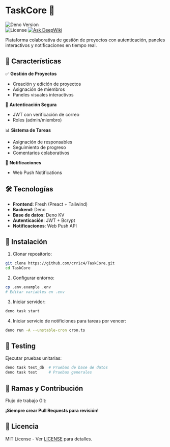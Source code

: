 # TaskCore 🚀  

![Deno Version](https://img.shields.io/badge/Deno-2.2.4+-black?logo=deno&logoColor=white)  
![License](https://img.shields.io/badge/License-MIT-green)
[![Ask DeepWiki](https://deepwiki.com/badge.svg)](https://deepwiki.com/crr1c4/TaskCore)

Plataforma colaborativa de gestión de proyectos con autenticación, paneles interactivos y notificaciones en tiempo real.  

## 🌟 Características

✅ **Gestión de Proyectos**  
- Creación y edición de proyectos  
- Asignación de miembros  
- Paneles visuales interactivos  

🔐 **Autenticación Segura**  
- JWT con verificación de correo  
- Roles (admin/miembro)  

📊 **Sistema de Tareas**  
- Asignación de responsables  
- Seguimiento de progreso  
- Comentarios colaborativos  

🔔 **Notificaciones**  
- Web Push Notifications  

## 🛠️ Tecnologías  

- **Frontend**: Fresh (Preact + Tailwind)  
- **Backend**: Deno  
- **Base de datos**: Deno KV  
- **Autenticación**: JWT + Bcrypt  
- **Notificaciones**: Web Push API  

## 🚀 Instalación  

1. Clonar repositorio:  
```bash  
git clone https://github.com/crr1c4/TaskCore.git  
cd TaskCore  
```  

2. Configurar entorno:  
```bash  
cp .env.example .env  
# Editar variables en .env  
```  

3. Iniciar servidor:  
```bash  
deno task start  
```  

4. Iniciar servicio de notificiones para tareas por vencer:
```bash  
deno run -A --unstable-cron cron.ts
```  

## 🧪 Testing  

Ejecutar pruebas unitarias:  
```bash  
deno task test_db  # Pruebas de base de datos  
deno task test     # Pruebas generales  
```  

## 🌿 Ramas y Contribución  

Flujo de trabajo Git:  

**¡Siempre crear Pull Requests para revisión!**  

## 📄 Licencia  

MIT License - Ver [LICENSE](LICENSE) para detalles.  

